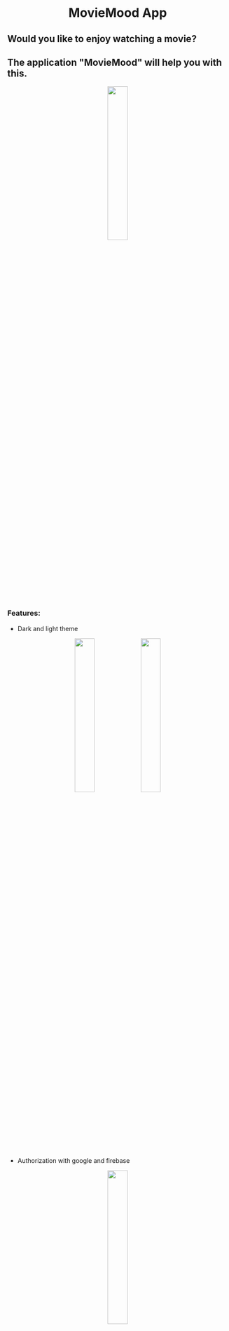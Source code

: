 <h1 align="center">MovieMood App


## Would you like to enjoy watching a movie?
## The application "MovieMood" will help you with this.

<p align="center">
<img src="https://github.com/r-baranovskiy/MovieMood/blob/master/ReadmeResources/HomeGif.gif" width="30%"></p>

### Features:

- Dark and light theme

<p align="center">
<img src="https://github.com/r-baranovskiy/MovieMood/blob/master/ReadmeResources/ProfileLight.png" width="30%";><img src="https://github.com/r-baranovskiy/MovieMood/blob/master/ReadmeResources/ProfileDark.png" width="30%"></p>

- Authorization with google and firebase

<p align="center">
<img src="https://github.com/r-baranovskiy/MovieMood/blob/master/ReadmeResources/AuthScreen.gif" width="30%"></p>
